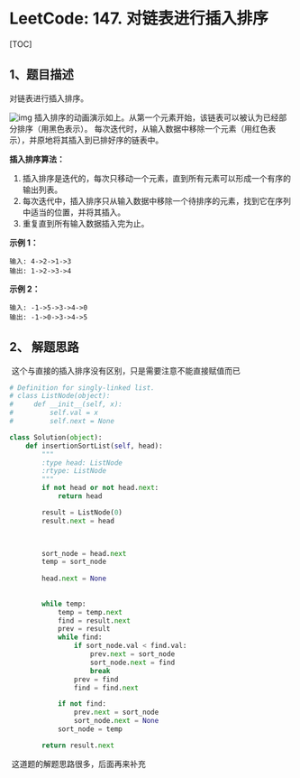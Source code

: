 # LeetCode: 147. 对链表进行插入排序

[TOC]

## 1、题目描述

对链表进行插入排序。

![img](http://markdown-images-1251766755.cos.ap-beijing.myqcloud.com/notebook/2019-09-19-090142.gif)
插入排序的动画演示如上。从第一个元素开始，该链表可以被认为已经部分排序（用黑色表示）。
每次迭代时，从输入数据中移除一个元素（用红色表示），并原地将其插入到已排好序的链表中。

 

**插入排序算法：**

1. 插入排序是迭代的，每次只移动一个元素，直到所有元素可以形成一个有序的输出列表。
2. 每次迭代中，插入排序只从输入数据中移除一个待排序的元素，找到它在序列中适当的位置，并将其插入。
3. 重复直到所有输入数据插入完为止。

 

**示例 1：**

```
输入: 4->2->1->3
输出: 1->2->3->4
```

**示例 2：**

```
输入: -1->5->3->4->0
输出: -1->0->3->4->5
```



## 2、 解题思路

​	这个与直接的插入排序没有区别，只是需要注意不能直接赋值而已

```python
# Definition for singly-linked list.
# class ListNode(object):
#     def __init__(self, x):
#         self.val = x
#         self.next = None

class Solution(object):
    def insertionSortList(self, head):
        """
        :type head: ListNode
        :rtype: ListNode
        """
        if not head or not head.next:
            return head

        result = ListNode(0)
        result.next = head

        

        sort_node = head.next
        temp = sort_node
        
        head.next = None
        
        
        while temp:
            temp = temp.next
            find = result.next
            prev = result
            while find:
                if sort_node.val < find.val:
                    prev.next = sort_node
                    sort_node.next = find
                    break
                prev = find
                find = find.next

            if not find:
                prev.next = sort_node
                sort_node.next = None
            sort_node = temp

        return result.next
```

​	这道题的解题思路很多，后面再来补充

